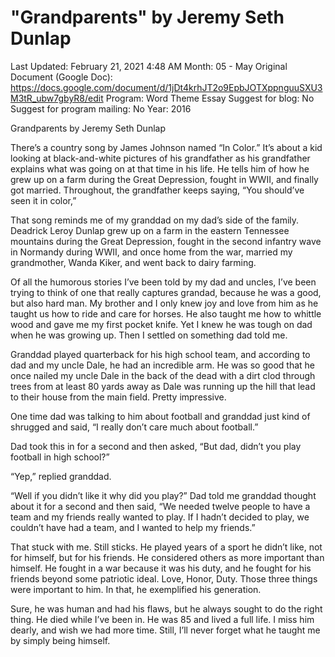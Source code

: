 # "Grandparents" by Jeremy Seth Dunlap

Last Updated: February 21, 2021 4:48 AM
Month: 05 - May
Original Document (Google Doc): https://docs.google.com/document/d/1jDt4krhJT2o9EpbJOTXppnguuSXU3M3tR_ubw7gbyR8/edit
Program: Word Theme Essay
Suggest for blog: No
Suggest for program mailing: No
Year: 2016

Grandparents by Jeremy Seth Dunlap

There’s a country song by James Johnson named “In Color.” It’s about a kid looking at black-and-white pictures of his grandfather as his grandfather explains what was going on at that time in his life. He tells him of how he grew up on a farm during the Great Depression, fought in WWII, and finally got married. Throughout, the grandfather keeps saying, “You should’ve seen it in color,”

That song reminds me of my granddad on my dad’s side of the family. Deadrick Leroy Dunlap grew up on a farm in the eastern Tennessee mountains during the Great Depression, fought in the second infantry wave in Normandy during WWII, and once home from the war, married my grandmother, Wanda Kiker, and went back to dairy farming.

Of all the humorous stories I’ve been told by my dad and uncles, I’ve been trying to think of one that really captures grandad, because he was a good, but also hard man. My brother and I only knew joy and love from him as he taught us how to ride and care for horses. He also taught me how to whittle wood and gave me my first pocket knife. Yet I knew he was tough on dad when he was growing up. Then I settled on something dad told me.

Granddad played quarterback for his high school team, and according to dad and my uncle Dale, he had an incredible arm. He was so good that he once nailed my uncle Dale in the back of the dead with a dirt clod through trees from at least 80 yards away as Dale was running up the hill that lead to their house from the main field. Pretty impressive.

One time dad was talking to him about football and granddad just kind of shrugged and said, “I really don’t care much about football.”

Dad took this in for a second and then asked, “But dad, didn’t you play football in high school?”

“Yep,” replied granddad.

“Well if you didn’t like it why did you play?” Dad told me granddad thought about it for a second and then said, “We needed twelve people to have a team and my friends really wanted to play. If I hadn’t decided to play, we couldn’t have had a team, and I wanted to help my friends.”

That stuck with me. Still sticks. He played years of a sport he didn’t like, not for himself, but for his friends. He considered others as more important than himself. He fought in a war because it was his duty, and he fought for his friends beyond some patriotic ideal. Love, Honor, Duty. Those three things were important to him. In that, he exemplified his generation.

Sure, he was human and had his flaws, but he always sought to do the right thing. He died while I’ve been in. He was 85 and lived a full life. I miss him dearly, and wish we had more time. Still, I’ll never forget what he taught me by simply being himself.